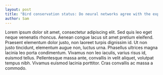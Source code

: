 ```yaml
---
layout: post
title: "Bird conservation status: Do neural networks agree with the experts?"
author: Sam
---
```


Lorem ipsum dolor sit amet, consectetur adipiscing elit. Sed quis leo eget neque venenatis rhoncus. Aenean
congue lacus sit amet pretium eleifend. Praesent elementum dolor justo, non laoreet turpis dignissim id. Ut
non justo tincidunt, elementum augue non, luctus urna. Phasellus ultrices magna lacinia leo porta
condimentum. Vivamus non leo iaculis, varius risus id, euismod tellus. Pellentesque massa ante, convallis in
velit aliquet, volutpat tempus nibh. Vivamus euismod lacinia porttitor. Cras convallis ac massa a commodo.